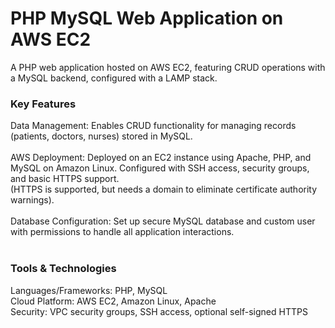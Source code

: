 # PHP MySQL Web Application on AWS EC2
A PHP web application hosted on AWS EC2, featuring CRUD operations with a MySQL backend, configured with a LAMP stack.

### Key Features
Data Management: Enables CRUD functionality for managing records (patients, doctors, nurses) stored in MySQL. </br></br>
AWS Deployment: Deployed on an EC2 instance using Apache, PHP, and MySQL on Amazon Linux. Configured with SSH access, security groups, and basic HTTPS support. </br> (HTTPS is supported, but needs a domain to eliminate certificate authority warnings).</br></br>
Database Configuration: Set up secure MySQL database and custom user with permissions to handle all application interactions.</br></br>

### Tools & Technologies
Languages/Frameworks: PHP, MySQL </br>
Cloud Platform: AWS EC2, Amazon Linux, Apache</br>
Security: VPC security groups, SSH access, optional self-signed HTTPS</br></br>

